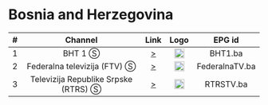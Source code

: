 <h1>Bosnia and Herzegovina</h1>

| #   | Channel        | Link  | Logo | EPG id |
|:---:|:--------------:|:-----:|:----:|:------:|
| 1  | BHT 1 Ⓢ | [>](https://webtvstream.bhtelecom.ba/hls15/bhrtportal.m3u8) | <img height="20" src="https://upload.wikimedia.org/wikipedia/commons/9/93/Logo_of_BHT_1_%282003-2012%29.png" /> | BHT1.ba |
| 2  | Federalna televizija (FTV) Ⓢ | [>](http://94.250.2.6:7374/play/a02s/index.m3u8) | <img height="20" src="https://i.imgur.com/Jpvs4u3.png" /> | FederalnaTV.ba |
| 3  | Televizija Republike Srpske (RTRS) Ⓢ | [>](https://uzivo.rtrs.tv/tv/live/index.m3u8) | <img height="20" src="https://upload.wikimedia.org/wikipedia/commons/thumb/7/7d/RTRS_Logo.svg/640px-RTRS_Logo.svg.png" /> | RTRSTV.ba |
